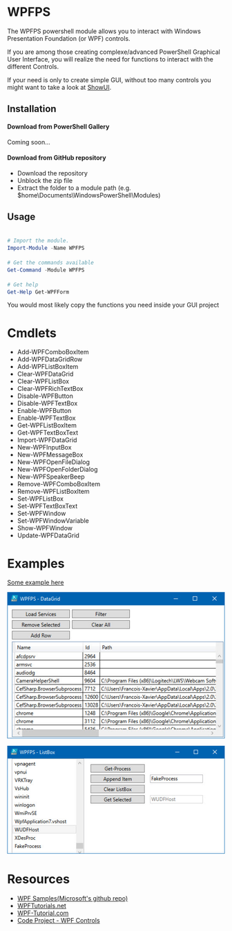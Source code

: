 # WPFPS

The WPFPS powershell module allows you to interact with Windows Presentation Foundation (or WPF) controls.

If you are among those creating complexe/advanced PowerShell Graphical User Interface, you will realize the need for functions to interact with the different Controls.

If your need is only to create simple GUI, without too many controls you might want to take a look at [ShowUI](https://showui.codeplex.com/).

## Installation
#### Download from PowerShell Gallery
Coming soon...
#### Download from GitHub repository

* Download the repository
* Unblock the zip file
* Extract the folder to a module path (e.g. $home\Documents\WindowsPowerShell\Modules)


## Usage

```powershell

# Import the module.
Import-Module -Name WPFPS

# Get the commands available
Get-Command -Module WPFPS

# Get help
Get-Help Get-WPFForm
```

You would most likely copy the functions you need inside your GUI project

# Cmdlets
* Add-WPFComboBoxItem
* Add-WPFDataGridRow
* Add-WPFListBoxItem
* Clear-WPFDataGrid
* Clear-WPFListBox
* Clear-WPFRichTextBox
* Disable-WPFButton
* Disable-WPFTextBox
* Enable-WPFButton
* Enable-WPFTextBox
* Get-WPFListBoxItem
* Get-WPFTextBoxText
* Import-WPFDataGrid
* New-WPFInputBox
* New-WPFMessageBox
* New-WPFOpenFileDialog
* New-WPFOpenFolderDialog
* New-WPFSpeakerBeep
* Remove-WPFComboBoxItem
* Remove-WPFListBoxItem
* Set-WPFListBox
* Set-WPFTextBoxText
* Set-WPFWindow
* Set-WPFWindowVariable
* Show-WPFWindow
* Update-WPFDataGrid

# Examples

[Some example here](https://github.com/lazywinadmin/WPFPS/tree/master/Examples)

![Alt text](/Examples/WPFDataGrid02/WPFDataGrid02.jpg?raw=true "DataGrid Example")

![Alt text](/Examples/WPFListBox01/WPFListBox01.jpg "ListBox Example")

# Resources

* [WPF Samples(Microsoft's github repo)](https://github.com/Microsoft/WPF-Samples/)
* [WPFTutorials.net](http://www.wpftutorial.net/)
* [WPF-Tutorial.com](http://www.wpf-tutorial.com/)
* [Code Project - WPF Controls](http://www.codeproject.com/KB/WPF/#Controls)
